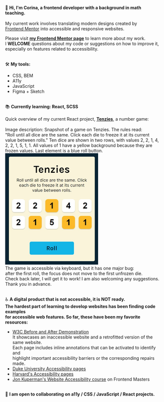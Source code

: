 👋 **Hi, I'm Corina, a frontend developer with a background in math teaching.**
<br>
<br> My current work involves translating modern designs created by 
<br> [Frontend Mentor](https://www.frontendmentor.io) into accessible and responsive websites.

Please visit **[my Frontend Mentor page](https://www.frontendmentor.io/profile/Cor-Ina)** to learn more about my work.
<br>I **WELCOME** questions about my code or suggestions on how to improve it, <br>especially on features related to accessibility.



<br>🛠 **My tools:**
- CSS, BEM
- A11y
- JavaScript
- Figma + Sketch

<br>📚 **Currently learning: React, SCSS**
<br>
<br>Quick overview of my current React project, [**Tenzies**](https://corina-tenzies.netlify.app/), a number game:
<br>
<br>Image description: Snapshot of a game on Tenzies. The rules read:
<br>"Roll until all dice are the same. Click each die to freeze it at its current
<br> value between rolls." Ten dice are shown in two rows, with values 2, 2, 1, 4,
<br>  2, 2, 1, 5, 1, 1. All values of 1 have a yellow background because they are 
<br>frozen values. Last element is a blue roll button.
<br>
[<img alt="Screenshot of the Tenzies game. " src="./images/Tenzies.jpg" width="300" height="auto">](https://corina-tenzies.netlify.app/)
<br>The game is accessible via keyboard, but it has one major bug: 
<br>after the first roll, the focus does not move to the first unfrozen die.
<br>Check back later, I will get it to work! I am also welcoming any suggestions.
<br>Thank you in advance.



<br>♿️ **A digital product that is not accessible, it is NOT ready.
<br>The hardest part of learning to develop websites has been finding code examples
<br>for accessible web features. So far, these have been my favorite resources:**
  - [W3C Before and After Demonstration](https://www.w3.org/WAI/demos/bad/)
  <br>It showcases an inaccessible website and a retrofitted version of the same website. 
  <br>Each page includes inline annotations that can be activated to identify and
  <br>highlight important accessibility barriers or the corresponding repairs made. 
  - [Duke University Accessibility pages](https://web.accessibility.duke.edu/how/web-development/)
  - [Harvard's Accessibility pages](https://accessibility.huit.harvard.edu/content-creators)
  - [Jon Kuperman's Website Accessibility course](https://frontendmasters.com/courses/accessibility-v2/) on Frontend Masters
                         
<br>👷 **I am open to collaborating on a11y / CSS / JavaScript / React projects.**
